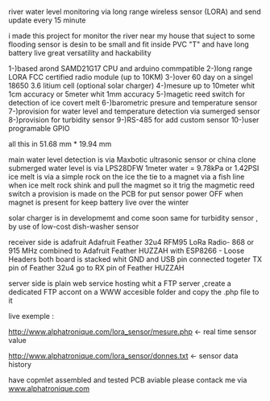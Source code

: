 river water level monitoring via long range wireless sensor (LORA) and send update every 15 minute

i made this project for monitor the river near my house that suject to some flooding
sensor is desin to be small and fit inside PVC "T" and have long battery live
 great versatility and hackability

1-)based arond SAMD21G17 CPU and arduino commpatible
2-)long range LORA FCC certified radio module (up to 10KM)
3-)over 60 day on a singel 18650 3.6 litium cell (optional solar charger)
4-)mesure up to 10meter whit 1cm accuracy or 5meter whit 1mm accuracy
5-)magetic reed switch for detection of ice covert melt
6-)barometric presure and temperature sensor
7-)provision for water level and temperature detection via sumerged sensor
8-)provision for turbidity sensor
9-)RS-485 for add custom sensor
10-)user programable GPIO

all this in 51.68 mm * 19.94 mm

main water level detection is via Maxbotic ultrasonic sensor or china clone
submerged water level is via LPS28DFW   1meter water = 9.78kPa or 1.42PSI
ice melt is via a simple rock on the ice the tie to a magnet via a fish line
when ice melt rock shink and pull the magmet so it trig the magmetic reed switch
a provision is made on the PCB for put sensor power OFF when magnet is present for keep battery live over the winter

solar charger is in developmemt and come soon
same for turbidity sensor , by use of low-cost dish-washer sensor

receiver side is adafruit Adafruit Feather 32u4 RFM95 LoRa Radio- 868 or 915 MHz
combined to Adafruit Feather HUZZAH with ESP8266 - Loose Headers
both board is stacked whit GND and USB pin connected togeter
TX pin of Feather 32u4 go to RX pin of Feather HUZZAH

server side is plain web service hosting whit a FTP server  ,create a dedicated FTP accont on a WWW accesible folder  and copy the .php file to it

live exemple :

http://www.alphatronique.com/lora_sensor/mesure.php    <- real time sensor value

http://www.alphatronique.com/lora_sensor/donnes.txt    <- sensor data history


have copmlet assembled and tested PCB aviable please contack me via www.alphatronique.com
